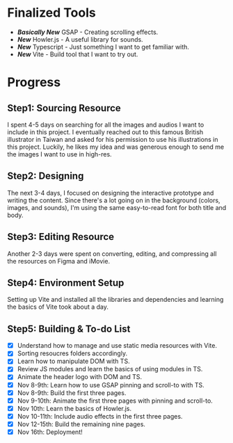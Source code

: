 # Finalized Tools
- ***Basically New*** GSAP - Creating scrolling effects.
- ***New*** Howler.js - A useful library for sounds.
- ***New*** Typescript - Just something I want to get familiar with.
- ***New*** Vite - Build tool that I want to try out.

# Progress
## Step1: Sourcing Resource
I spent 4-5 days on searching for all the images and audios I want to include in this project. I eventually reached out to this famous British illustrator in Taiwan and asked for his permission to use his illustrations in this project. Luckily, he likes my idea and was generous enough to send me the images I want to use in high-res.

## Step2: Designing
The next 3-4 days, I focused on designing the interactive prototype and writing the content. Since there's a lot going on in the background (colors, images, and sounds), I'm using the same easy-to-read font for both title and body.

## Step3: Editing Resource
Another 2-3 days were spent on converting, editing, and compressing all the resources on Figma and iMovie.

## Step4: Environment Setup
Setting up Vite and installed all the libraries and dependencies and learning the basics of Vite took about a day.

## Step5: Building & To-do List
- [x] Understand how to manage and use static media resources with Vite.
- [x] Sorting resoucres folders accordingly.
- [x] Learn how to manipulate DOM with TS.
- [x] Review JS modules and learn the basics of using modules in TS.
- [x] Animate the header logo with DOM and TS.
- [x] Nov 8-9th: Learn how to use GSAP pinning and scroll-to with TS.
- [x] Nov 8-9th: Build the first three pages.
- [x] Nov 9-10th: Animate the first three pages with pinning and scroll-to.
- [x] Nov 10th: Learn the basics of Howler.js.
- [x] Nov 10-11th: Include audio effects in the first three pages.
- [x] Nov 12-15th: Build the remaining nine pages.
- [x] Nov 16th: Deployment!
